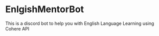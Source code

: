 # EnlgishMentorBot
This is a discord bot to help you with English Language Learning using Cohere API
